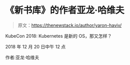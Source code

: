 # 《新书库》的作者亚龙·哈维夫

> 原文：<https://thenewstack.io/author/yaron-haviv/>

KubeCon 2018: Kubernetes 是新的 OS，那又怎样？

2018 年 12 月 20 日中午 12 点

作者:亚龙·哈维夫